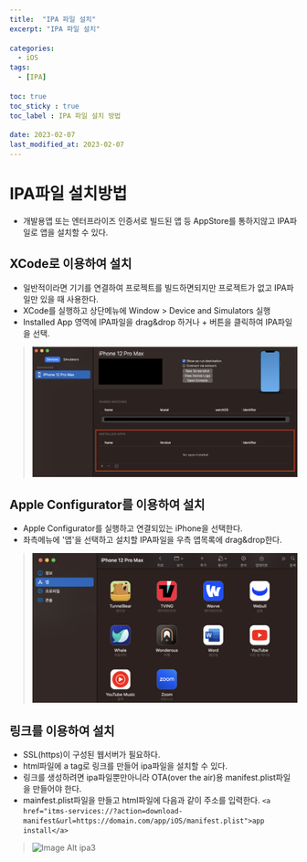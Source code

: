 ```yaml
---
title:  "IPA 파일 설치"
excerpt: "IPA 파일 설치"

categories:
  - iOS
tags:
  - [IPA]

toc: true
toc_sticky : true
toc_label : IPA 파일 설치 방법

date: 2023-02-07
last_modified_at: 2023-02-07
---
```


# IPA파일 설치방법

- 개발용앱 또는 엔터프라이즈 인증서로 빌드된 앱 등 AppStore를 통하지않고 IPA파일로 앱을 설치할 수 있다.

## XCode로 이용하여 설치

- 일반적이라면 기기를 연결하여 프로젝트를 빌드하면되지만 프로젝트가 없고 IPA파일만 있을 때 사용한다.
- XCode를 실행하고 상단메뉴에 Window > Device and Simulators 실행
- Installed App 영역에 IPA파일을 drag&drop 하거나 + 버튼을 클릭하여 IPA파일을 선택.

> ![Image Alt ipa1](/assets/img/contents/ipa/ipa1.png)

## Apple Configurator를 이용하여 설치

- Apple Configurator를 실행하고 연결되있는 iPhone을 선택한다.
- 좌측메뉴에 '앱'을 선택하고 설치할 IPA파일을 우측 앱목록에 drag&drop한다.

> ![Image Alt ipa2](/assets/img/contents/ipa/ipa2.png)

## 링크를 이용하여 설치

- SSL(https)이 구성된 웹서버가 필요하다.
- html파일에 a tag로 링크를 만들어 ipa파일을 설치할 수 있다.
- 링크를 생성하려면 ipa파일뿐만아니라 OTA(over the air)용 manifest.plist파일을 만들어야 한다.
- mainfest.plist파일을 만들고 html파일에 다음과 같이 주소를 입력한다.
``` <a href="itms-services://?action=download-manifest&url=https://domain.com/app/iOS/manifest.plist">app install</a> ```

> ![Image Alt ipa3](/assets/img/contents/ipa/ipa3.png)